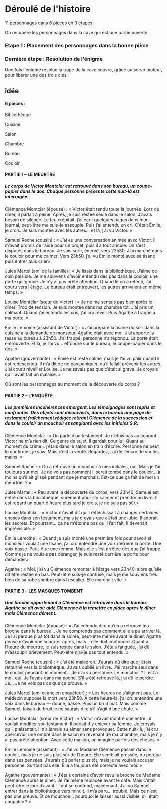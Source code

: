 # Déroulé de l'histoire

11 personnages dans 6 pièces en 3 étapes 

On recupère les personnages dans la cave qui est une partie ouverte.

### Etape 1 : Placement des personnages dans la bonne pièce





### Dernière étape : Résolution de l'énigme
Une fois l'énigme résolue la trape de la cave souvre, grâce au servo moteur, pour libérer une des trois clés.



## idée 
#### 6 pièces :
Bibliothèque

Cuisine

Salon

Chambre  

Bureau

Couloir

#### PARTIE 1 – LE MEURTRE

##### Le corps de Victor Montclar est retrouvé dans son bureau, un coupe-papier dans le dos. Chaque personne présente cette nuit-là est interrogée.

Clémence Montclar (épouse) :
« Victor était tendu toute la journée. Lors du dîner, il parlait à peine. Après, je suis restée seule dans le salon. J’avais besoin de silence. Le feu crépitait, j’ai écrit quelques pages dans mon journal, peut-être me suis-je assoupie. Puis j’ai entendu un cri. C’était Émile, je crois. Je suis montée avec les autres… et là, j’ai vu Victor. »

Samuel Roche (cousin) :
« J’ai eu une conversation animée avec Victor. Il m’avait promis de l’aide pour un projet, puis il a tout annulé. On s’est disputés dans le bureau. Je suis sorti, énervé, vers 23h30. J’ai marché dans le couloir pour me calmer.  Vers 23h50, j’ai vu Emile monté avec sa tisane puis entrer puis crier»

Jules Martel (ami de la famille) :
« Je lisais dans la bibliothèque. J’aime ce coin paisible. Je me souviens d’avoir entendu des pas dans le couloir, une porte qui grince. Je n’y ai pas prêté attention. Quand le cri a retenti, j’ai couru vers l’étage. Le bureau était entrouvert, les autres arrivaient en même temps. »

Louise Montclar (sœur de Victor) :
« Je ne me sentais pas bien après le dîner. Trop de tension. Je suis montée dans ma chambre tôt. J’ai pris un calmant. Quand j’ai entendu les cris, j’ai cru rêver. Puis Agathe a frappé à ma porte. »

Émile Lemoine (assistant de Victor) :
« J’ai préparé la tisane du soir dans la cuisine à la demande de monsieur. Agathe était avec moi. J’ai apporté la tasse au bureau à 23h50. J’ai frappé, personne n’a répondu. La porte était entrouverte. Et là, je l’ai vu… effondré sur le bureau, le coupe-papier dans le dos. »

Agathe (gouvernante) :
« Émile est resté calme, mais je l’ai vu pâlir quand il est redescendu. Il m’a dit de ne pas paniquer, qu’il fallait prévenir les autres. J’ai couru réveiller Louise. Je ne savais pas que c’était si grave. Je croyais qu’il avait fait un malaise. »

Où sont les personnages au moment de la découverte du corps ?



#### PARTIE 2 – L’ENQUÊTE
##### Les premières incohérences émergent. Les témoignages sont repris et confrontés. Des objets sont découverts, dans le bureau une page de testament fraîchement rédigée retirant Clémence de la succession et dans le couloir un mouchoir ensanglanté avec les initiales S.R.

Clémence Montclar :
« On parle d’un testament. Je n’étais pas au courant. Victor ne m’a rien dit. Ce genre de sujet, il gardait pour lui. Quant au moment du crime… j’étais dans le salon en train d’écrire. Personne ne peut le confirmer, je sais. Mais c’est la vérité. Regardez, j’ai de l’encre de sur les mains. »

Samuel Roche :
« On a retrouvé un mouchoir à mes initiales, oui. Mais je l’ai toujours sur moi. Je ne vois pas comment il serait tombé dans le couloir… à moins qu’il ait glissé pendant que je marchais. Est-ce que ça fait de moi un meurtrier ? »

Jules Martel :
« Peu avant la découverte du corps, vers 23h40, Samuel est entré dans la bibliothèque, sûrement pour s’y calmer et prendre un livre. Il est reparti un quart d’heure plus tard je crois, je ne suis pas sûr.»

Louise Montclar :
« Victor m’avait dit qu’il réfléchissait à changer certaines choses dans son testament, mais je croyais que c’était une lubie. Il adorait les secrets. Et pourtant… ça ne m’étonne pas qu’il l’ait fait. Il devenait imprévisible. »

Émile Lemoine :
« Quand je suis monté une première fois pour savoir si monsieur voulait une tisane, j’ai cru entendre une voix derrière la porte. Une voix basse. Peut-être une femme. Mais elle s’est arrêtée dès que j’ai frappé. Comme je ne voulais pas déranger, je suis resté derrière la porte pour demander»

Agathe :
« Moi, j’ai vu Clémence remonter à l’étage vers 23h40, alors qu’elle dit être restée en bas. Peut-être suis-je confuse, mais je me souviens très bien de sa robe sombre dans l’escalier. Elle marchait vite. »

#### PARTIE 3 – LES MASQUES TOMBENT 
##### Une broche appartenant à Clémence est retrouvée dans le bureau. Agathe se dit avoir aidé Clémence à la remettre en place après le dîner mais Clémence dément.

Clémence Montclar (épouse) :
« J’ai entendu dire qu’on a retrouvé ma broche dans le bureau… Je ne comprends pas comment elle a pu arriver là. Je l’ai perdue plus tôt dans la soirée, peut-être même avant le dîner. Agathe pense m’avoir vue la porter après, mais… elle doit confondre. Quant à l’heure du meurtre, je suis restée dans le salon. J’étais fatiguée, j’ai dû m’assoupir brièvement. Peut-être n’ai-je pas tout entendu. »

Samuel Roche (cousin) :
« J’ai été maladroit. J’aurais dû dire que j’étais retourné vers la bibliothèque. J’avais oublié un livre. J’ai marché seul dans le couloir pendant un moment… Je n’ai vu personne. Le mouchoir ? Il est à moi, oui. Je l’avais dans ma poche. S’il a été retrouvé là, j’ai dû le perdre. Je... Je ne vois pas ce que ça prouve. »

Jules Martel (ami et ancien enquêteur) :
« Les heures ne s’alignent pas. Le médecin suppose la mort vers 23h50. À cette heure-là, j’ai cru entendre une voix dans le bureau — douce, basse. Puis un bruit mat. Mais comme Samuel, faisait du bruit je ne saurais dire s’il s’agit d’une chute. »

Louise Montclar (sœur de Victor) :
« Victor m’avait montré une lettre : il voulait modifier son testament. Il parlait d’y enlever sa femme. Je croyais qu’il plaisantait. Il n’a jamais su aimer sans provoquer. Cette nuit-là, j’ai cru apercevoir une ombre dans le salon en revenant de ma chambre, mais je n’y ai pas prêté attention. Avec cette maison, on imagine parfois des choses. »

Émile Lemoine (assistant) :
« J’ai vu Madame Clémence passer dans le couloir, mais je ne suis plus sûr de l’heure. Elle semblait pressée, ou perdue dans ses pensées. J’aurais dû parler plus tôt, mais je ne voulais accuser personne. Surtout pas elle. Elle a toujours été correcte avec moi. »

Agathe (gouvernante) :
« J’étais certaine d’avoir revu la broche de Madame Clémence après le dîner. Je l’ai même replacée avant le café. Mais c’était peut-être le jour d’avant… tout se confond, maintenant. J’ai vu Samuel entrer dans la bibliothèque vers minuit. Il m’a paru… troublé. Mais ce n’est pas une preuve. Et ce mouchoir… pourquoi le laisser aussi visible, s’il était coupable ? »


